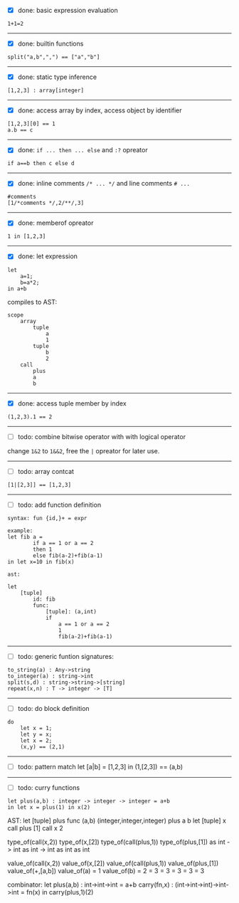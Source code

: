 - [x] done: basic expression evaluation
```
1+1=2
```
---
- [x] done: builtin functions
```
split("a,b",",") == ["a","b"]
```

---
- [x] done: static type inference

```
[1,2,3] : array[integer]
```

---
- [x] done: access array by index, access object by identifier
```
[1,2,3][0] == 1
a.b == c
```
---
- [x] done: `if ... then ... else` and `:?` opreator

```
if a==b then c else d
```
---
- [x] done: inline comments `/* ... */` and line comments `# ... `
```
#comments
[1/*comments */,2/**/,3]
```

---
- [x] done: memberof opreator 
```
1 in [1,2,3]
```

---
- [x] done: let expression
```
let 
    a=1;
    b=a*2;
in a+b
```

compiles to AST:
```
scope
    array
        tuple
            a
            1
        tuple
            b
            2
    call
        plus
        a
        b
```
---
- [x] done: access tuple member by index

```
(1,2,3).1 == 2
```

---
- [ ] todo: combine bitwise operator with with logical operator

change `1&2` to `1&&2`, free the `|` opreator for later use.

---
- [ ] todo: array contcat
```
[1|[2,3]] == [1,2,3]
```

---
- [ ] todo: add function definition
```
syntax: fun {id,}+ = expr 

example:
let fib a = 
        if a == 1 or a == 2
        then 1
        else fib(a-2)+fib(a-1)
in let x=10 in fib(x)

ast:

let
    [tuple]
        id: fib
        func:
            [tuple]: (a,int)
            if 
                a == 1 or a == 2
                1
                fib(a-2)+fib(a-1)
```
---
- [ ] todo: generic funtion signatures:

```
to_string(a) : Any->string
to_integer(a) : string->int
split(s,d) : string->string->[string]
repeat(x,n) : T -> integer -> [T]
```

---
- [ ] todo: do block definition
```
do
    let x = 1;
    let y = x;
    let x = 2;
    (x,y) == (2,1)
```
---
- [ ] todo: pattern match
let [a|b] = [1,2,3] in (1,[2,3]) == (a,b) 

---
- [ ] todo: curry functions

```
let plus(a,b) : integer -> integer -> integer = a+b
in let x = plus(1) in x(2)
```

AST:
let
    [tuple]
        plus
        func
            (a,b)
            (integer,integer,integer)
            plus
                a
                b
    let
        [tuple]
            x
            call
                plus
                [1]
        call
            x
            2

type_of(call(x,2))
    type_of(x,[2])
        type_of(call(plus,1))
            type_of(plus,[1]) as int -> int
        as int -> int
    as int
as int

value_of(call(x,2))
    value_of(x,[2])
        value_of(call(plus,1))
            value_of(plus,[1])
                value_of(+,[a,b])
                    value_of(a) = 1
                    value_of(b) = 2
                = 3
            = 3
        = 3
    = 3
= 3

combinator:
let
    plus(a,b) : int->int->int = a+b
    carry(fn,x) : (int->int->int)->int->int = fn(x)
in
    carry(plus,1)(2)